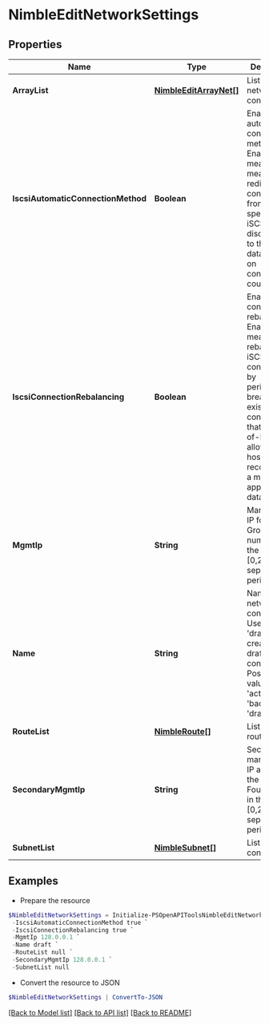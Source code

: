 # NimbleEditNetworkSettings
## Properties

Name | Type | Description | Notes
------------ | ------------- | ------------- | -------------
**ArrayList** | [**NimbleEditArrayNet[]**](NimbleEditArrayNet.md) | List of array network configs. | [optional] 
**IscsiAutomaticConnectionMethod** | **Boolean** | Enable automatic connection method. Enabling this means means redirecting connections from the specified iSCSI discovery IP to the best data IP based on connection counts. | [optional] 
**IscsiConnectionRebalancing** | **Boolean** | Enable connection rebalancing. Enabling this means rebalancing iSCSI connections by periodically breaking existing connections that are out-of-balance, allowing the host to reconnect to a more appropriate data IP. | [optional] 
**MgmtIp** | **String** | Management IP for the Group. Four numbers in the range [0,255] separated by periods. | [optional] 
**Name** | **String** | Name of the network configuration. Use the name &#39;draft&#39; when creating a draft configuration. Possible values are &#39;active&#39;, &#39;backup&#39; and &#39;draft&#39;. | [optional] 
**RouteList** | [**NimbleRoute[]**](NimbleRoute.md) | List of static routes. | [optional] 
**SecondaryMgmtIp** | **String** | Secondary management IP address for the Group. Four numbers in the range [0,255] separated by periods. | [optional] 
**SubnetList** | [**NimbleSubnet[]**](NimbleSubnet.md) | List of subnet configs. | [optional] 

## Examples

- Prepare the resource
```powershell
$NimbleEditNetworkSettings = Initialize-PSOpenAPIToolsNimbleEditNetworkSettings  -ArrayList null `
 -IscsiAutomaticConnectionMethod true `
 -IscsiConnectionRebalancing true `
 -MgmtIp 128.0.0.1 `
 -Name draft `
 -RouteList null `
 -SecondaryMgmtIp 128.0.0.1 `
 -SubnetList null
```

- Convert the resource to JSON
```powershell
$NimbleEditNetworkSettings | ConvertTo-JSON
```

[[Back to Model list]](../README.md#documentation-for-models) [[Back to API list]](../README.md#documentation-for-api-endpoints) [[Back to README]](../README.md)

